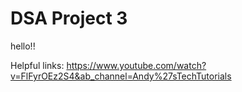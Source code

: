 # DSA Project 3

hello!!

Helpful links:
https://www.youtube.com/watch?v=FlFyrOEz2S4&ab_channel=Andy%27sTechTutorials
